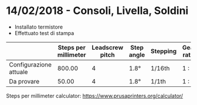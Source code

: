 # 14/02/2018 - Consoli, Livella, Soldini

- Installato termistore
- Effettuato test di stampa

| |Steps per millimeter|Leadscrew pitch|Step angle|Stepping|Gear ratio|
|----|------|---------------|----------|--------|----------|
|Configurazione attuale|800.00|4|1.8°|1/16th|1 : 1|
|Da provare|50.00|4|1.8°|1/1th|1 : 1|

Steps per millimeter calculator: https://www.prusaprinters.org/calculator/
